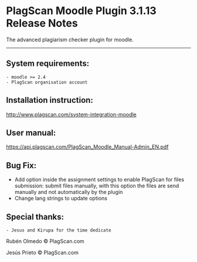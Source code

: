 # PlagScan Moodle Plugin 3.1.13 Release Notes

The advanced plagiarism checker plugin for moodle.

-------------

System requirements:
--------------------

    - moodle >= 2.4
    - PlagScan organisation account

Installation instruction:
-------------------------

http://www.plagscan.com/system-integration-moodle

User manual:
------------

https://api.plagscan.com/PlagScan_Moodle_Manual-Admin_EN.pdf

Bug Fix:
--------

- Add option inside the assignment settings to enable PlagScan for files submission: submit files manually, with this option the files are send manually and not automatically by the plugin
- Change lang strings to update options

Special thanks:
---------------

    - Jesus and Kirupa for the time dedicate

Rubén Olmedo © PlagScan.com

Jesús Prieto © PlagScan.com
